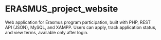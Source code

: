 # ERASMUS_project_website
Web application for Erasmus program participation, built with PHP, REST API (JSON), MySQL, and XAMPP. Users can apply, track application status, and view terms, available only after login.
